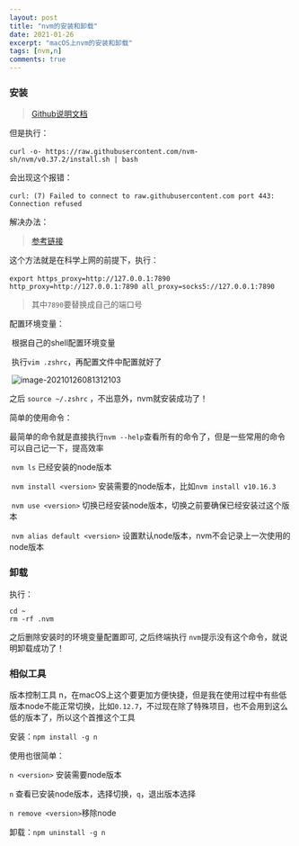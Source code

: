 ```yaml
---
layout: post
title: "nvm的安装和卸载"
date: 2021-01-26
excerpt: "macOS上nvm的安装和卸载"
tags: [nvm,n]
comments: true 
---
```


### 安装

> [Github说明文档](https://github.com/nvm-sh/nvm)

但是执行：

​	`curl -o- https://raw.githubusercontent.com/nvm-sh/nvm/v0.37.2/install.sh | bash`

会出现这个报错：

​	`curl: (7) Failed to connect to raw.githubusercontent.com port 443: Connection refused`

解决办法：

> [参考链接](https://zhuanlan.zhihu.com/p/115450863)

这个方法就是在科学上网的前提下，执行：

​	```export https_proxy=http://127.0.0.1:7890 http_proxy=http://127.0.0.1:7890 all_proxy=socks5://127.0.0.1:7890```

> 其中`7890`要替换成自己的端口号

配置环境变量：

​	根据自己的shell配置环境变量

​	执行```vim .zshrc```，再配置文件中配置就好了

​	![image-20210126081312103](/Users/maple/jiangshisan/assets/images/image-20210126081312103.png)

之后 ```source ~/.zshrc``` ，不出意外，nvm就安装成功了！

简单的使用命令：

​	最简单的命令就是直接执行```nvm --help```查看所有的命令了，但是一些常用的命令可以自己记一下，提高效率

​	```nvm ls``` 已经安装的node版本

​	```nvm install <version>``` 安装需要的node版本，比如```nvm install v10.16.3```

​	```nvm use <version>``` 切换已经安装node版本，切换之前要确保已经安装过这个版本

​	```nvm alias default <version>``` 设置默认node版本，nvm不会记录上一次使用的node版本



### 卸载

执行：

```
cd ~
rm -rf .nvm
```

之后删除安装时的环境变量配置即可, 之后终端执行 `nvm`提示没有这个命令，就说明卸载成功了！



### 相似工具

版本控制工具 n，在macOS上这个要更加方便快捷，但是我在使用过程中有些低版本node不能正常切换，比如`0.12.7`，不过现在除了特殊项目，也不会用到这么低的版本了，所以这个首推这个工具

安装：```npm install -g n```

使用也很简单：

```n <version>``` 安装需要node版本

```n``` 查看已安装node版本，选择切换，```q```，退出版本选择

```n remove <version>```移除node

卸载：```npm uninstall -g n```

